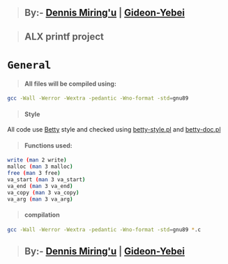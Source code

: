 > ## By:- [ Dennis Miring'u](https://github.com/Dennis1287) | [Gideon-Yebei](https://github.com/Gideon-Yebei)

> ## ALX printf project

# `General`

> #### All files will be compiled using:

```bash
gcc -Wall -Werror -Wextra -pedantic -Wno-format -std=gnu89
```

> #### Style

All code use [Betty](https://github.com/alx-tools/Betty) style and checked
using [betty-style.pl](https://github.com/alx-tools/Betty/blob/master/betty-style.pl)
and [betty-doc.pl](https://github.com/alx-tools/Betty/blob/master/betty-doc.pl)

> #### Functions used:

```bash
write (man 2 write)
malloc (man 3 malloc)
free (man 3 free)
va_start (man 3 va_start)
va_end (man 3 va_end)
va_copy (man 3 va_copy)
va_arg (man 3 va_arg)
```

> #### compilation

```bash
gcc -Wall -Werror -Wextra -pedantic -Wno-format -std=gnu89 *.c
```

> ## By:- [ Dennis Miring'u](https://github.com/Dennis1287) | [Gideon-Yebei](https://github.com/Gideon-Yebei)
